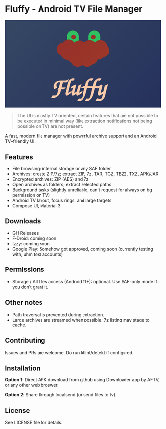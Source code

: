 
# Fluffy - Android TV File Manager

![Banner](assets/banner.svg)

> The UI is mostly TV oriented, certain features that are not possible to be executed in minimal way (like extraction notifications not being possible on TV) are not present.

A fast, modern file manager with powerful archive support and an Android TV–friendly UI.

## Features
- File browsing: internal storage or any SAF folder
- Archives: create ZIP/7z; extract ZIP, 7z, TAR, TGZ, TBZ2, TXZ, APK/JAR
- Encrypted archives: ZIP (AES) and 7z
- Open archives as folders; extract selected paths
- Background tasks (slightly unreliable, can't request for always on bg permission on TV)
- Android TV layout, focus rings, and large targets
- Compose UI, Material 3

## Downloads
- GH Releases
- F‑Droid: coming soon
- Izzy: coming soon
- Google Play: Somehow got approved, coming soon (currently testing with, uhm *test* accounts)

## Permissions
- Storage / All files access (Android 11+): optional. Use SAF-only mode if you don’t grant it.

## Other notes
- Path traversal is prevented during extraction.
- Large archives are streamed when possible; 7z listing may stage to cache.

## Contributing
Issues and PRs are welcome. Do run ktlint/detekt if configured.

## Installation
**Option 1**: Direct APK download from github using Downloader app by AFTV, or any other web broswer. 

**Option 2**: Share through localsend (or send files to tv).

## License
See LICENSE file for details.
